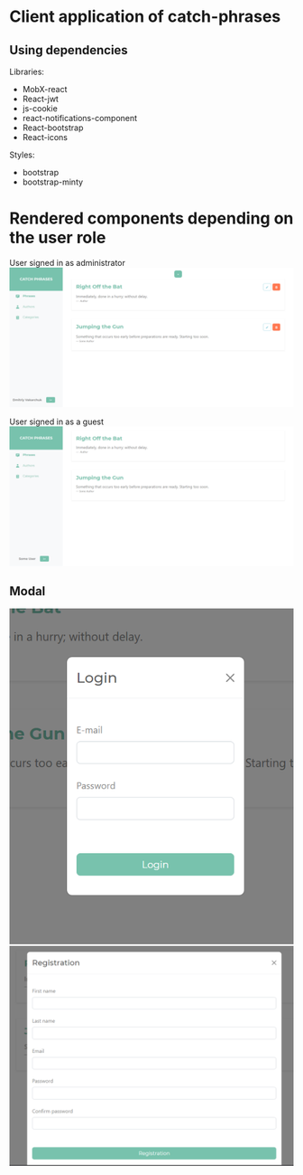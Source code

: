 # Client application of catch-phrases
## Using dependencies
Libraries:
- MobX-react
- React-jwt
- js-cookie
- react-notifications-component
- React-bootstrap
- React-icons

Styles: 
- bootstrap
- bootstrap-minty

# Rendered components depending on the user role
User signed in as administrator
![User signed in as admin](md/i1.png)

User signed in as a guest
![User signed in as a guest](md/i2.png)
## Modal 

![Sign in form](md/i4.png)
![Sign up form](md/i3.png)
